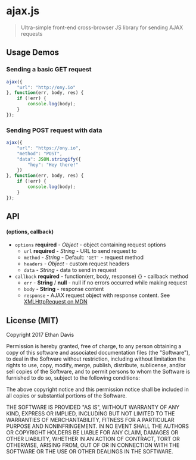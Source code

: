 # ajax.js

> Ultra-simple front-end cross-browser JS library for sending AJAX requests

## Usage Demos

### Sending a basic GET request

```javascript
ajax({
	"url": "http://ony.io"
}, function(err, body, res) {
	if (!err) {
		console.log(body);
	}
});
```

### Sending POST request with data

```javascript
ajax({
	"url": "https://ony.io",
	"method": "POST",
	"data": JSON.stringify({
		"hey": "Hey there!"
	})
}, function(err, body, res) {
	if (!err) {
		console.log(body);
	}
});
```

## API

#### (options, callback)

* `options` **required** - _Object_ - object containing request options
	* `url` **required** - _String_ - URL to send request to
	* `method` - _String_ - Default: `'GET'` - request method
	* `headers` - _Object_ - custom request headers
	* `data` - _String_ - data to send in request
* `callback` **required** - function(err, body, response) {} - callback method
	* `err` - __String__ / __null__ - null if no errors occurred while making request
	* `body` - __String__ - response content
	* `response` - AJAX request object with response content. See [XMLHttpRequest on MDN](https://developer.mozilla.org/en-US/docs/Web/API/XMLHttpRequest)

## License (MIT)

Copyright 2017 Ethan Davis

Permission is hereby granted, free of charge, to any person obtaining a copy of this software and associated documentation files (the "Software"), to deal in the Software without restriction, including without limitation the rights to use, copy, modify, merge, publish, distribute, sublicense, and/or sell copies of the Software, and to permit persons to whom the Software is furnished to do so, subject to the following conditions:

The above copyright notice and this permission notice shall be included in all copies or substantial portions of the Software.

THE SOFTWARE IS PROVIDED "AS IS", WITHOUT WARRANTY OF ANY KIND, EXPRESS OR IMPLIED, INCLUDING BUT NOT LIMITED TO THE WARRANTIES OF MERCHANTABILITY, FITNESS FOR A PARTICULAR PURPOSE AND NONINFRINGEMENT. IN NO EVENT SHALL THE AUTHORS OR COPYRIGHT HOLDERS BE LIABLE FOR ANY CLAIM, DAMAGES OR OTHER LIABILITY, WHETHER IN AN ACTION OF CONTRACT, TORT OR OTHERWISE, ARISING FROM, OUT OF OR IN CONNECTION WITH THE SOFTWARE OR THE USE OR OTHER DEALINGS IN THE SOFTWARE.